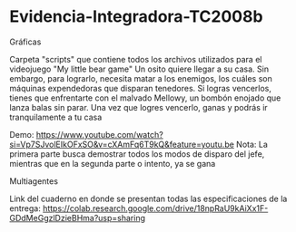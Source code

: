 # Evidencia-Integradora-TC2008b

Gráficas

Carpeta "scripts" que contiene todos los archivos utilizados para el videojuego "My little bear game"
Un osito quiere llegar a su casa. Sin embargo, para lograrlo, necesita matar a los enemigos, los cuáles son máquinas expendedoras que disparan tenedores. Si logras vencerlos, tienes que enfrentarte con el malvado Mellowy, un bombón enojado que lanza balas sin parar. Una vez que logres vencerlo, ganas y podrás ir tranquilamente a tu casa

Demo: https://www.youtube.com/watch?si=Vp7SJvolEIkOFxSO&v=cXAmFq6T9kQ&feature=youtu.be 
Nota: La primera parte busca demostrar todos los modos de disparo del jefe, mientras que en la segunda parte o intento, ya se gana


Multiagentes

Link del cuaderno en donde se presentan todas las especificaciones de la entrega: https://colab.research.google.com/drive/18npRaU9kAiXx1F-GDdMeGgzlDzieBHma?usp=sharing
